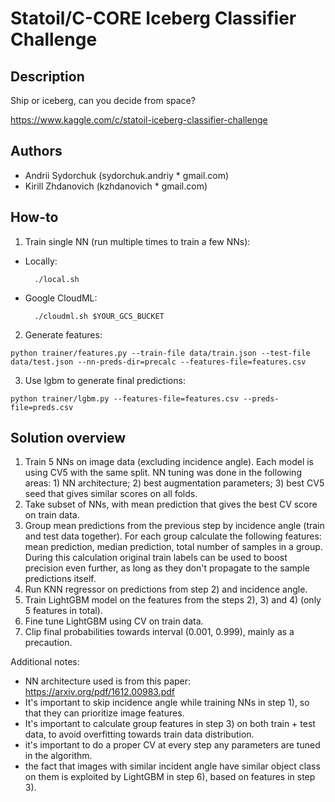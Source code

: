 # Statoil/C-CORE Iceberg Classifier Challenge

## Description

Ship or iceberg, can you decide from space?

https://www.kaggle.com/c/statoil-iceberg-classifier-challenge

## Authors
* Andrii Sydorchuk (sydorchuk.andriy * gmail.com)
* Kirill Zhdanovich (kzhdanovich * gmail.com)

## How-to

1. Train single NN (run multiple times to train a few NNs):
  * Locally:
    ```
      ./local.sh
    ```
  * Google CloudML:
    ```
      ./cloudml.sh $YOUR_GCS_BUCKET
    ```
2. Generate features:
  ```
  python trainer/features.py --train-file data/train.json --test-file data/test.json --nn-preds-dir=precalc --features-file=features.csv
  ```
3. Use lgbm to generate final predictions:
  ```
  python trainer/lgbm.py --features-file=features.csv --preds-file=preds.csv
  ```
## Solution overview

 1. Train 5 NNs on image data (excluding incidence angle). Each model is using CV5 with the same split. NN tuning was done in the following areas: 1) NN architecture; 2) best augmentation parameters; 3) best CV5 seed that gives similar scores on all folds.
 2. Take subset of NNs, with mean prediction that gives the best CV score on train data.
 3. Group mean predictions from the previous step by incidence angle (train and test data together). For each group calculate the following features: mean prediction, median prediction, total number of samples in a group. During this calculation original train labels can be used to boost precision even further, as long as they don't propagate to the sample predictions itself.
 4. Run KNN regressor on predictions from step 2) and incidence angle.
 5. Train LightGBM model on the features from the steps 2), 3) and 4) (only 5 features in total).
 6. Fine tune LightGBM using CV on train data.
 7. Clip final probabilities towards interval (0.001, 0.999), mainly as a precaution.

Additional notes:

 - NN architecture used is from this paper: https://arxiv.org/pdf/1612.00983.pdf
 - It's important to skip incidence angle while training NNs in step 1), so that they can prioritize image features.
 - It's important to calculate group features in step 3) on both train + test data, to avoid overfitting towards train data distribution.
 - it's important to do a proper CV at every step any parameters are tuned in the algorithm.
 - the fact that images with similar incident angle have similar object class on them is exploited by LightGBM in step 6), based on features in step 3).
